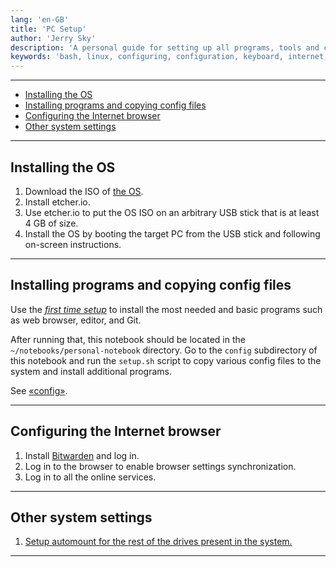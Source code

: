 ```yaml
---
lang: 'en-GB'
title: 'PC Setup'
author: 'Jerry Sky'
description: 'A personal guide for setting up all programs, tools and configuration files for personal use.'
keywords: 'bash, linux, configuring, configuration, keyboard, internet, browser, definitions, system, os, user, experience'
---
```


---

- [Installing the OS](#installing-the-os)
- [Installing programs and copying config files](#installing-programs-and-copying-config-files)
- [Configuring the Internet browser](#configuring-the-internet-browser)
- [Other system settings](#other-system-settings)

---

## Installing the OS

1. Download the ISO of [the OS](https://linuxmint.com/download.php).
2. Install etcher.io.
3. Use etcher.io to put the OS ISO on an arbitrary USB stick that is at least 4 GB of size.
4. Install the OS by booting the target PC from the USB stick and following on-screen instructions.

---

## Installing programs and copying config files

Use the [*first time setup*](../config/readme.md#first-time-setup)
to install the most needed and basic programs such as web browser, editor, and Git.

After running that, this notebook should be located in the
`~/notebooks/personal-notebook` directory.
Go to the `config` subdirectory of this notebook and run the `setup.sh`
script to copy various config files to the system and install additional programs.

See [«config»](../config/readme.md).

---

## Configuring the Internet browser

1. Install [Bitwarden](https://bitwarden.com/#download) and log in.
2. Log in to the browser to enable browser settings synchronization.
3. Log in to all the online services.

---

## Other system settings

1. [Setup automount for the rest of the drives present in the system.](https://fossbytes.com/how-to-auto-mount-partitions-on-boot-in-linux-easily/)

---
